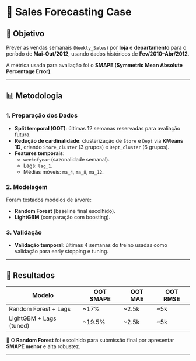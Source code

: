 # 🛒 Sales Forecasting Case

## 🎯 Objetivo
Prever as vendas semanais (`Weekly_Sales`) por **loja** e **departamento** para o período de **Mai–Out/2012**, usando dados históricos de **Fev/2010–Abr/2012**.  

A métrica usada para avaliação foi o **SMAPE (Symmetric Mean Absolute Percentage Error)**.

---

## 📊 Metodologia

### 1. Preparação dos Dados
- **Split temporal (OOT)**: últimas 12 semanas reservadas para avaliação futura.
- **Redução de cardinalidade**: clusterização de `Store` e `Dept` via **KMeans 1D**, criando `Store_cluster` (3 grupos) e `Dept_cluster` (6 grupos).
- **Features temporais**:
  - `weekofyear` (sazonalidade semanal).
  - Lags: `lag_1`.
  - Médias móveis: `ma_4`, `ma_8`, `ma_12`.

### 2. Modelagem
Foram testados modelos de árvore:
- **Random Forest** (baseline final escolhido).
- **LightGBM** (comparação com boosting).

### 3. Validação
- **Validação temporal**: últimas 4 semanas do treino usadas como validação para early stopping e tuning.

---

## 🧠 Resultados

| Modelo                 | OOT SMAPE | OOT MAE | OOT RMSE |
|-------------------------|-----------|---------|----------|
| Random Forest + Lags    | ~17%      | ~2.5k   | ~5k      |
| LightGBM + Lags (tuned) | ~19.5%    | ~2.5k   | ~5k      |

📌 O **Random Forest** foi escolhido para submissão final por apresentar **SMAPE menor** e alta robustez.

---


